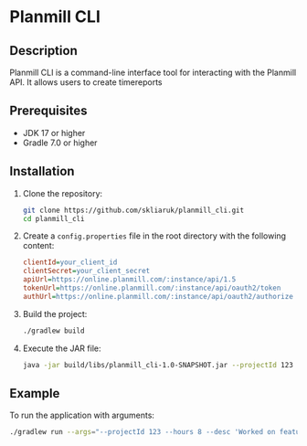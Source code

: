 # Planmill CLI

## Description
Planmill CLI is a command-line interface tool for interacting with the Planmill API. It allows users to create timereports

## Prerequisites
- JDK 17 or higher
- Gradle 7.0 or higher

## Installation
1. Clone the repository:
    ```sh
    git clone https://github.com/skliaruk/planmill_cli.git
    cd planmill_cli
    ```
2. Create a `config.properties` file in the root directory with the following content:
    ```ini
    clientId=your_client_id
    clientSecret=your_client_secret
    apiUrl=https://online.planmill.com/:instance/api/1.5
    tokenUrl=https://online.planmill.com/:instance/api/oauth2/token
    authUrl=https://online.planmill.com/:instance/api/oauth2/authorize
    ```
3. Build the project:
    ```sh
    ./gradlew build
    ```
4. Execute the JAR file:
    ```sh
    java -jar build/libs/planmill_cli-1.0-SNAPSHOT.jar --projectId 123 --hours 8 --desc 'Worked on feature X'
    ```
    
## Example
To run the application with arguments:
```sh
./gradlew run --args="--projectId 123 --hours 8 --desc 'Worked on feature X'"
